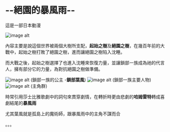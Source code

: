 
--絕園的暴風雨--
============

這是一部日本動漫

![image alt](https://imgur.com/7VM3dhm.jpg)

內容主要是說這個世界被兩個大樹所支配，**起始之樹**及**絕園之樹**，在幾百年前的大戰中，起始之樹打敗了絕園之樹，進而讓絕園之樹陷入沈睡。  

而大戰之後，起始之樹選擇了也進入沈睡來恢復力量，並讓鎖部一族成為祂的代言人，擁有部分它的力量，為對抗絕園之樹做準備。

![image alt](https://imgur.com/Ccf31LD.jpg)
(鎖部一族的公主 -**鎖部葉風**)
![image alt](https://imgur.com/6oFKQ3P.jpg=200x200)
(鎖部一族主要人物)
![image alt](https://imgur.com/JL9Jz6m.jpg)
(主角群)

時常引用莎士比雅歌劇中的詞句來貫穿劇情，在轉折時更由悲劇的**哈姆雷特**轉成喜劇結尾的**暴風雨**

尤其葉風就是孤島上的魔術師，跟暴風雨中的主角不謀而合

。。。
